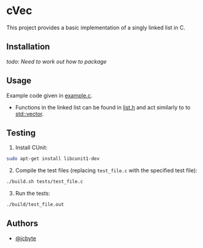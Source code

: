 # cVec

This project provides a basic implementation of a singly linked list in C.

## Installation

_todo: Need to work out how to package_

## Usage

Example code given in [example.c](./example.c).

- Functions in the linked list can be found in [list.h](./list/list.h) and act similarly to to [std::vector](https://en.cppreference.com/w/cpp/container/vector#Member_functions).

## Testing

1. Install CUnit:
```bash
sudo apt-get install libcunit1-dev
```
   
2. Compile the test files (replacing `test_file.c` with the specified test file):
```bash
./build.sh tests/test_file.c
```
   
3. Run the tests:
```bash
./build/test_file.out
```

## Authors

- [@jcbyte](https://www.github.com/jcbyte)